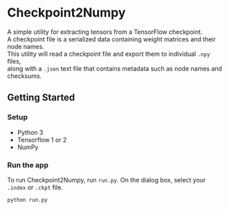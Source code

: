 # Checkpoint2Numpy

A simple utility for extracting tensors from a TensorFlow checkpoint.  
A checkpoint file is a serialized data containing weight matrices and their node names.  
This utility will read a checkpoint file and export them to individual `.npy` files,  
along with a `.json` text file that contains metadata such as node names and checksums.

## Getting Started

### Setup

- Python 3
- Tensorflow 1 or 2
- NumPy

### Run the app

To run Checkpoint2Numpy, run `run.py`. On the dialog box, select your `.index` or `.ckpt` file.

```bash
python run.py
```
